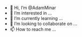 - 👋 Hi, I’m @AdamMinar
- 👀 I’m interested in ...
- 🌱 I’m currently learning ...
- 💞️ I’m looking to collaborate on ...
- 📫 How to reach me ...

<!---
AdamMinar/AdamMinar is a ✨ special ✨ repository because its `README.md` (this file) appears on your GitHub profile.
You can click the Preview link to take a look at your changes.
--->

